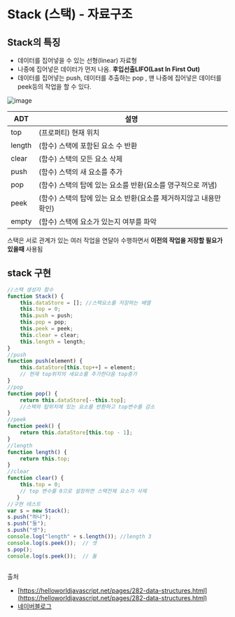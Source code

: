 # Stack (스택) - 자료구조

## Stack의 특징

+ 데이터를 집어넣을 수 있는 선형(linear) 자료형
+ 나중에 집어넣은 데이터가 먼저 나옴. **후입선출LIFO(Last In First Out)**
+ 데이터를 집어넣는 push, 데이터를 추출하는 pop , 맨 나중에 집어넣은 데이터를 peek등의 작업을 할 수 있다.


![image](https://postfiles.pstatic.net/20150101_279/javaking75_1420055835323ksqfQ_JPEG/Stack.jpg?type=w2)


|ADT|설명|
|------|------------|
|top|(프로퍼티) 현재 위치|
|length|(함수) 스택에 포함된 요소 수 반환|
|clear|(함수) 스택의 모든 요소 삭제|
|push|(함수) 스택의 새 요소를 추가|
|pop|(함수) 스택의 탑에 있는 요소를 반환(요소를 영구적으로 꺼냄)|
|peek|(함수) 스택의 탑에 있는 요소 반환(요소를 제거하지않고 내용만 확인)|
|empty|(함수) 스택에 요소가 있는지 여부를 파악|


스택은 서로 관계가 있는 여러 작업을 연달아 수행하면서 **이전의 작업을 저장할 필요가 있을때** 사용됨


## stack 구현

```js
//스택 생성자 함수
function Stack() {
    this.dataStore = []; //스택요소를 저장하는 배열
    this.top = 0;
    this.push = push;
    this.pop = pop;
    this.peek = peek;
    this.clear = clear;
    this.length = length;
}
//push
function push(element) {
    this.dataStore[this.top++] = element;
    // 현재 top위치의 새요소를 추가한다음 top증가
}
//pop
function pop() {
    return this.dataStore[--this.top];
    //스택의 탑위치에 있는 요소를 반환하고 top변수를 감소
}
//peek
function peek() {
    return this.dataStore[this.top - 1];
}
//length
function length() {
    return this.top;
}
//clear
function clear() {
    this.top = 0;
    // top 변수를 0으로 설정하면 스택전체 요소가 삭제
   }
//구현 테스트
var s = new Stack();
s.push("하나");
s.push("둘");
s.push("셋");
console.log("length" + s.length()); //length 3
console.log(s.peek());  // 셋
s.pop();
console.log(s.peek());  // 둘



```




출처
+ [https://helloworldjavascript.net/pages/282-data-structures.html](https://helloworldjavascript.net/pages/282-data-structures.html)
+ [네이버블로그](https://blog.naver.com/PostView.nhn?blogId=javaking75&logNo=220226369586&categoryNo=71&parentCategoryNo=0&viewDate=&currentPage=1&postListTopCurrentPage=1&from=postView)